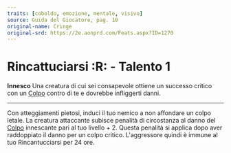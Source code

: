 ```yaml
---
traits: [coboldo, emozione, mentale, visivo]
source: Guida del Giocatore, pag. 10
original-name: Cringe
original-srd: https://2e.aonprd.com/Feats.aspx?ID=1270
---
```


# Rincattuciarsi :R: - Talento 1

**Innesco** Una creatura di cui sei consapevole ottiene un successo critico con
un [Colpo](/azioni/base/colpire) contro di te e dovrebbe infliggerti danni.

---

Con atteggiamenti pietosi, induci il tuo nemico a non affondare un colpo letale.
La creatura attaccante subisce penalità di circostanza al danno del
[Colpo](/azioni/base/colpire) innescante pari al tuo livello + 2. Questa
penalità si applica dopo aver raddoppiato il danno per un colpo critico.
L'aggressore quindi è immune al tuo Rincantucciarsi per 24 ore.
